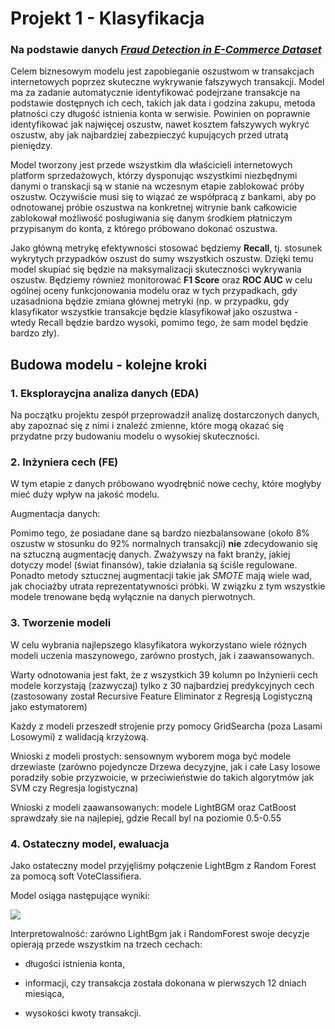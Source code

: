 # Projekt 1 - Klasyfikacja

### Na podstawie danych *[Fraud Detection in E-Commerce Dataset](https://www.kaggle.com/datasets/kevinvagan/fraud-detection-dataset)*

Celem biznesowym modelu jest zapobieganie oszustwom w transakcjach internetowych poprzez skuteczne wykrywanie fałszywych transakcji. Model ma za zadanie automatycznie identyfikować podejrzane transakcje na podstawie dostępnych ich cech, takich jak data i godzina zakupu, metoda płatności czy długość istnienia konta w serwisie. Powinien on poprawnie identyfikować jak najwięcej oszustw, nawet kosztem fałszywych wykryć oszustw, aby jak najbardziej zabezpieczyć kupujących przed utratą pieniędzy.

Model tworzony jest przede wszystkim dla właścicieli internetowych platform sprzedażowych, którzy dysponując wszystkimi niezbędnymi danymi o transkacji są w stanie na wczesnym etapie zablokować próby oszustw. Oczywiście musi się to wiązać ze współpracą z bankami, aby po odnotowanej próbie oszustwa na konkretnej witrynie bank całkowicie zablokował możliwość posługiwania się danym środkiem płatniczym przypisanym do konta, z którego próbowano dokonać oszustwa.

Jako główną metrykę efektywności stosować będziemy **Recall**, tj. stosunek wykrytych przypadków oszust do sumy wszystkich oszustw. Dzięki temu model skupiać się będzie na maksymalizacji skuteczności wykrywania oszustw. Będziemy również monitorować **F1 Score** oraz **ROC AUC** w celu ogólnej oceny funkcjonowania modelu oraz w tych przypadkach, gdy uzasadniona będzie zmiana głównej metryki (np. w przypadku, gdy klasyfikator wszystkie transakcje będzie klasyfikował jako oszustwa - wtedy Recall będzie bardzo wysoki, pomimo tego, że sam model będzie bardzo zły).

## Budowa modelu - kolejne kroki

### 1. Eksploraycjna analiza danych (EDA)

Na początku projektu zespół przeprowadził analizę dostarczonych danych, aby zapoznać się z nimi i znaleźć zmienne, które mogą okazać się przydatne przy budowaniu modelu o wysokiej skuteczności.

### 2. Inżyniera cech (FE)

W tym etapie z danych próbowano wyodrębnić nowe cechy, które mogłyby mieć duży wpływ na jakość modelu. 

Augmentacja danych:

Pomimo tego, że posiadane dane są bardzo niezbalansowane (około 8% oszustw w stosunku do 92% normalnych transakcji) **nie** zdecydowanio się na sztuczną augmentację danych. Zważywszy na fakt branży, jakiej dotyczy model (świat finansów), takie działania są ściśle regulowane. Ponadto metody sztucznej augmentacji takie jak *SMOTE* mają wiele wad, jak chociażby utrata reprezentatywności próbki. W związku z tym wszystkie modele trenowane będą wyłącznie na danych pierwotnych.

### 3. Tworzenie modeli

W celu wybrania najlepszego klasyfikatora wykorzystano wiele różnych modeli uczenia maszynowego, zarówno prostych, jak i zaawansowanych.

Warty odnotowania jest fakt, że z wszystkich 39 kolumn po Inżynierii cech modele korzystają (zazwyczaj) tylko z 30 najbardziej predykcyjnych cech (zastosowany został Recursive Feature Eliminator z Regresją Logistyczną jako estymatorem)

Każdy z modeli przeszedł strojenie przy pomocy GridSearcha (poza Lasami Losowymi) z walidacją krzyżową.

Wnioski z modeli prostych: sensownym wyborem moga być modele drzewiaste (zarówno pojedyncze Drzewa decyzyjne, jak i całe Lasy losowe poradziły sobie przyzwoicie, w przeciwieństwie do takich algorytmów jak SVM czy Regresja logistyczna)

Wnioski z modeli zaawansowanych: modele LightBGM oraz CatBoost sprawdzały sie na najlepiej, gdzie Recall byl na poziomie 0.5-0.55

### 4. Ostateczny model, ewaluacja

Jako ostateczny model przyjęliśmy połączenie LightBgm z Random Forest za pomocą soft VoteClassifiera. 

Model osiąga następujące wyniki:

![](C:\Users\Dom\AppData\Roaming\marktext\images\2025-04-24-18-22-25-image.png)

Interpretowalność: zarówno LightBgm jak i RandomForest swoje decyzje opierają przede wszystkim na trzech cechach:

* długości istnienia konta,

* informacji, czy transakcja została dokonana w pierwszych 12 dniach miesiąca,

* wysokości kwoty transakcji.
